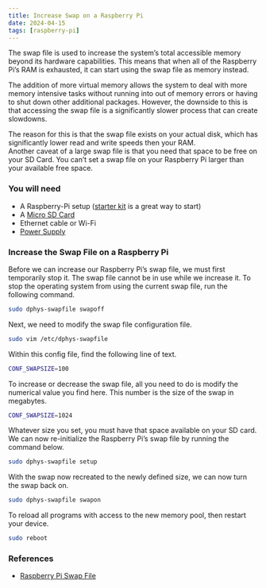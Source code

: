 ```yaml
---
title: Increase Swap on a Raspberry Pi
date: 2024-04-15
tags: [raspberry-pi]
---
```


The swap file is used to increase the system’s total accessible memory beyond its hardware capabilities.
This means that when all of the Raspberry Pi’s RAM is exhausted, it can start using the swap file as memory instead.
<!-- truncate -->
The addition of more virtual memory allows the system to deal with more memory intensive tasks without running into out of memory errors or having to shut down other additional packages.
However, the downside to this is that accessing the swap file is a significantly slower process that can create slowdowns.

The reason for this is that the swap file exists on your actual disk, which has significantly lower read and write speeds then your RAM.  
Another caveat of a large swap file is that you need that space to be free on your SD Card. You can’t set a swap file on your Raspberry Pi larger than your available free space.

### You will need

* A Raspberry-Pi setup ([starter kit][rpi_starter_kit] is a great way to start)
* A [Micro SD Card][sd_card]
* Ethernet cable or Wi-Fi
* [Power Supply][power]

### Increase the Swap File on a Raspberry Pi

Before we can increase our Raspberry Pi’s swap file, we must first temporarily stop it.
The swap file cannot be in use while we increase it.
To stop the operating system from using the current swap file, run the following command.

```sh
sudo dphys-swapfile swapoff
```

Next, we need to modify the swap file configuration file.

```sh
sudo vim /etc/dphys-swapfile
```

Within this config file, find the following line of text.

```sh
CONF_SWAPSIZE=100
```

To increase or decrease the swap file, all you need to do is modify the numerical value you find here.
This number is the size of the swap in megabytes.

```sh
CONF_SWAPSIZE=1024
```

Whatever size you set, you must have that space available on your SD card.
We can now re-initialize the Raspberry Pi’s swap file by running the command below.

```sh
sudo dphys-swapfile setup
```

With the swap now recreated to the newly defined size, we can now turn the swap back on.

```sh
sudo dphys-swapfile swapon
```

To reload all programs with access to the new memory pool, then restart your device.

```sh
sudo reboot
```

### References

* [Raspberry Pi Swap File][rpi_swap_file]

[rpi_starter_kit]: https://thepihut.com/products/raspberry-pi-starter-kit
[sd_card]: https://www.tomshardware.com/best-picks/raspberry-pi-microsd-cards
[power]: https://thepihut.com/blogs/raspberry-pi-tutorials/how-do-i-power-my-raspberry-pi
[rpi_swap_file]: https://pimylifeup.com/raspberry-pi-swap-file/
